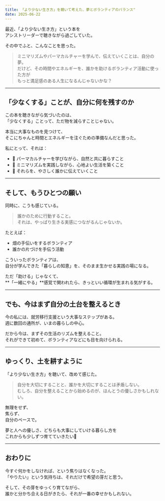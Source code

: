 ```yaml
---
title: 「より少ない生き方」を聴いて考えた、夢とボランティアのバランス"
date: 2025-06-22
---
```


最近、「より少ない生き方」という本を  
アシストリーダーで聴きながら過ごしていた。

その中でふと、こんなことを思った。

> ミニマリズムやパーマカルチャーを学んで、伝えていくことは、自分の夢。  
> だけど、その時間やエネルギーを、誰かを助けるボランティア活動に使った方が  
> もっと満足感のある人生になるんじゃないかな？

---

## 「少なくする」ことが、自分に何を残すのか

この本を聴きながら気づいたのは、  
「少なくする」ことって、ただ物を減らすことじゃない。

本当に大事なものを見つけて、  
そこにちゃんと時間とエネルギーを注ぐための準備なんだと思った。

私にとって、それは：

- 🌱 パーマカルチャーを学びながら、自然と共に暮らすこと  
- 🧘 ミニマリズムを実践しながら、心地よい生活を築くこと  
- 🫶 それらを、やさしく誰かに伝えていくこと

---

## そして、もうひとつの願い

同時に、こうも感じている。

> 誰かのために行動すること。  
> それは、やっぱり生きる実感につながるんじゃないか。

たとえば：

- 畑の手伝いをするボランティア
- 誰かの片づけを手伝う活動

こういったボランティアは、  
自分が学んできた「暮らしの知恵」を、そのまま生かせる実践の場になる。

ただ「助ける」じゃなくて、  
**「一緒にやる」**感覚で関われたら、きっといい循環が生まれる気がする。

---

## でも、今はまず自分の土台を整えるとき

今の私には、就労移行支援という大事なステップがある。  
週に数回の通所が、いまの暮らしの中心。

だから今は、まずその生活のリズムを整えること。  
それができて初めて、ボランティアなどにも目を向けられる。

---

## ゆっくり、土を耕すように

「より少ない生き方」を聴いて、改めて感じた。

> 自分を大切にすることと、誰かを大切にすることは矛盾しない。  
> むしろ、自分を整えることから始めるのが、ほんとうの優しさかもしれない。

無理をせず、  
焦らず、  
自分のペースで。

夢と人への優しさ、どちらも大事にしていける暮らし方を  
これからも少しずつ育てていきたい🌿

---

## おわりに

今すぐ何かをしなければ、という焦りはなくなった。  
「やりたい」という気持ちは、それだけで希望の芽だと思う。

そして、その芽をゆっくり育てながら、  
誰かと分かち合える日がきたら、それが一番の幸せかもしれない。

<!-- Google tag (gtag.js) -->
<script async src="https://www.googletagmanager.com/gtag/js?id=G-89D1F7DMB6"></script>
<script>
  window.dataLayer = window.dataLayer || [];
  function gtag(){dataLayer.push(arguments);}
  gtag('js', new Date());

  gtag('config', 'G-89D1F7DMB6');
</script>
